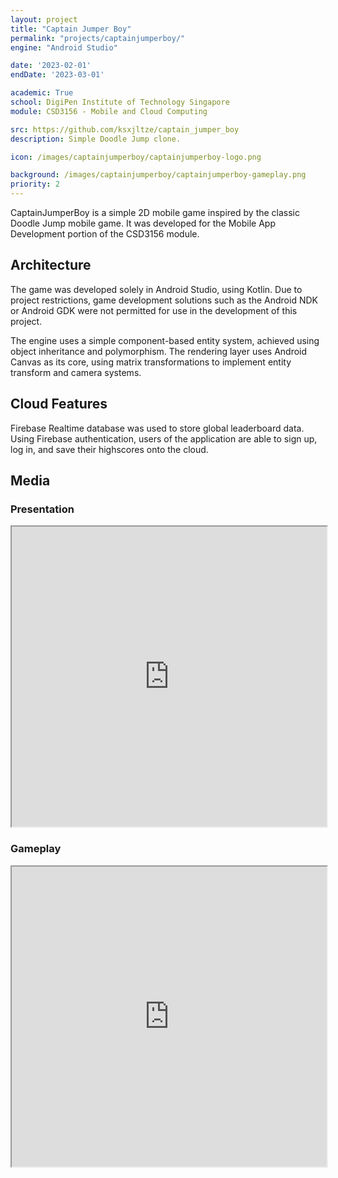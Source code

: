 ```yaml
---
layout: project
title: "Captain Jumper Boy"
permalink: "projects/captainjumperboy/"
engine: "Android Studio"

date: '2023-02-01'
endDate: '2023-03-01'

academic: True
school: DigiPen Institute of Technology Singapore
module: CSD3156 - Mobile and Cloud Computing 

src: https://github.com/ksxjltze/captain_jumper_boy
description: Simple Doodle Jump clone.

icon: /images/captainjumperboy/captainjumperboy-logo.png

background: /images/captainjumperboy/captainjumperboy-gameplay.png
priority: 2
---
```


CaptainJumperBoy is a simple 2D mobile game inspired by the classic Doodle Jump mobile game.
It was developed for the Mobile App Development portion of the CSD3156 module.

## Architecture
The game was developed solely in Android Studio, using Kotlin.
Due to project restrictions, game development solutions such as the Android NDK or Android GDK were not permitted for use in the development of this project.<br>

The engine uses a simple component-based entity system, achieved using object inheritance and polymorphism.
The rendering layer uses Android Canvas as its core, using matrix transformations to implement entity transform and camera systems.

## Cloud Features
Firebase Realtime database was used to store global leaderboard data. 
Using Firebase authentication, users of the application are able to sign up, log in, and save their highscores onto the cloud.

## Media

### Presentation
<iframe title="CaptainJumperBoy presentation" src="https://drive.google.com/file/d/127-aCRGw0gI-yyn3SyQKWkeVlIlS-4Rc/preview" width="100%" height="480em" allow="autoplay" allowfullscreen="allowfullscreen"></iframe>

### Gameplay
<iframe title="CaptainJumperBoy gameplay" src="https://drive.google.com/file/d/1kHi_ut2HEbvpUdRwsUdL6lzstrGT3kgg/preview" width="100%" height="480em" allow="autoplay" allowfullscreen="allowfullscreen"></iframe>